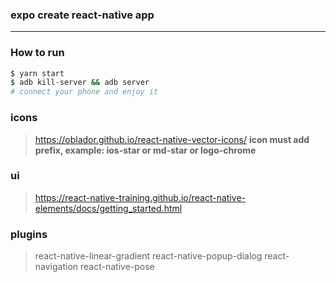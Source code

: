 ### expo create react-native app
---

### How to run
```bash
$ yarn start
$ adb kill-server && adb server 
# connect your phone and enjoy it
```
### icons
> https://oblador.github.io/react-native-vector-icons/
**icon must add prefix, example: ios-star or md-star or logo-chrome**

### ui
> https://react-native-training.github.io/react-native-elements/docs/getting_started.html

### plugins
> react-native-linear-gradient react-native-popup-dialog react-navigation react-native-pose
